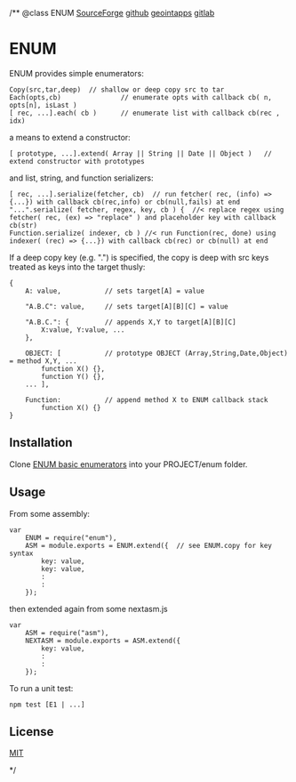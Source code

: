 /**
@class ENUM 
	[SourceForge](https://sourceforge.net) 
	[github](https://github.com/acmesds/enum.git) 
	[geointapps](https://git.geointapps.org/acmesds/enum)
	[gitlab](https://gitlab.weat.nga.ic.gov/acmesds/enum.git)
	
# ENUM

ENUM provides simple enumerators:

	Copy(src,tar,deep)  // shallow or deep copy src to tar 
	Each(opts,cb) 				// enumerate opts with callback cb( n, opts[n], isLast )
	[ rec, ...].each( cb )		// enumerate list with callback cb(rec , idx)
	
a means to extend a constructor:

 	[ prototype, ...].extend( Array || String || Date || Object ) 	// extend constructor with prototypes
	
and list, string, and function serializers:

	[ rec, ...].serialize(fetcher, cb)  // run fetcher( rec, (info) => {...}) with callback cb(rec,info) or cb(null,fails) at end
	"...".serialize( fetcher, regex, key, cb ) {  //< replace regex using fetcher( rec, (ex) => "replace" ) and placeholder key with callback cb(str)
	Function.serialize( indexer, cb ) //< run Function(rec, done) using indexer( (rec) => {...}) with callback cb(rec) or cb(null) at end 
	
If a deep copy key (e.g. ".") is specified, the copy is deep with src keys treated as keys 
into the target thusly:

	{
		A: value,			// sets target[A] = value

		"A.B.C": value, 	// sets target[A][B][C] = value

		"A.B.C.": {			// appends X,Y to target[A][B][C]
			X:value, Y:value, ...
		},	

		OBJECT: [ 			// prototype OBJECT (Array,String,Date,Object) = method X,Y, ...
			function X() {}, 
			function Y() {}, 
		... ],

		Function: 			// append method X to ENUM callback stack
			function X() {}
	}

## Installation

Clone [ENUM basic enumerators](https://github.com/acmesds/enum) into your PROJECT/enum folder.  

## Usage

From some assembly:

	var
		ENUM = require("enum"),
		ASM = module.exports = ENUM.extend({  // see ENUM.copy for key syntax
			key: value,
			key: value,
			:
			:
		});
		
then extended again from some nextasm.js

	var 
		ASM = require("asm"),
		NEXTASM = module.exports = ASM.extend({
			key: value,
			:
			:
		});

To run a unit test:

	npm test [E1 | ...]

## License

[MIT](LICENSE)

*/
